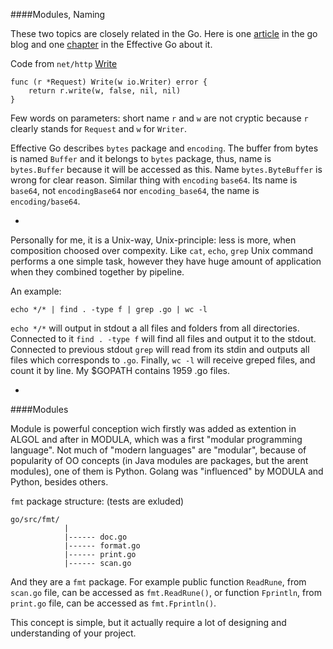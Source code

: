 ####Modules, Naming

These two topics are closely related in the Go. Here is one [article](https://blog.golang.org/package-names) in the go blog and one [chapter](https://golang.org/doc/effective_go.html#names) in the Effective Go about it.

Code from `net/http` [Write](https://github.com/golang/go/blob/master/src/net/http/request.go)

```
func (r *Request) Write(w io.Writer) error {
    return r.write(w, false, nil, nil)
}
```

Few words on parameters: short name `r` and `w` are not cryptic because `r` clearly stands for `Request` and `w` for `Writer`.

Effective Go describes `bytes` package and `encoding`. The buffer from bytes is named `Buffer` and it belongs to `bytes` package, thus, name is `bytes.Buffer` because it will be accessed as this. Name `bytes.ByteBuffer` is wrong for clear reason. Similar thing with `encoding` `base64`. Its name is `base64`, not `encodingBase64` nor `encoding_base64`, the name is `encoding/base64`.

-

Personally for me, it is a Unix-way, Unix-principle: less is more, when composition choosed over compexity. Like `cat`, `echo`, `grep` Unix command performs a one simple task, however they have huge amount of application when they combined together by pipeline.

An example:

```
echo */* | find . -type f | grep .go | wc -l
```

`echo */*` will output in stdout a all files and folders from all directories. Connected to it `find . -type f` will find all files and output it to the stdout. Connected to previous stdout `grep` will read from its stdin and outputs all files which corresponds to `.go`. Finally, `wc -l` will receive greped files, and count it by line. My $GOPATH contains 1959 .go files.

-

####Modules

Module is powerful conception wich firstly was added as extention in ALGOL and after in MODULA, which was a first "modular programming language". Not much of "modern languages" are "modular", because of popularity of OO concepts (in Java modules are packages, but the arent modules), one of them is Python. Golang was "influenced" by MODULA and Python, besides others.

`fmt` package structure: (tests are exluded)

```
go/src/fmt/
            |
            |------ doc.go
            |------ format.go
            |------ print.go
            |------ scan.go
```

And they are a `fmt` package. For example public function `ReadRune`, from `scan.go` file, can be accessed as `fmt.ReadRune()`, or function `Fprintln`, from `print.go` file, can be accessed as `fmt.Fprintln()`.

This concept is simple, but it actually require a lot of designing and understanding of your project.

